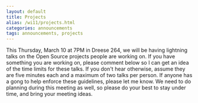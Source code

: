 ```yaml
---
layout: default
title: Projects
alias: /wi11/projects.html
categories: announcements
tags: announcements, projects
---
```

This Thursday, March 10 at 7PM in Dreese 264, we will be having lightning talks on the Open Source projects people are working on. If you have something you are working on, please comment below so I can get an idea of the time limits for these talks. If you don't hear otherwise, assume they are five minutes each and a maximum of two talks per person. If anyone has a gong to help enforce these guidelines, please let me know. We need to do planning during this meeting as well, so please do your best to stay under time, and bring your meeting ideas.
